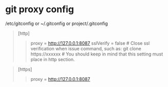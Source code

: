 git proxy config
============================
/etc/gitconfig or ~/.gitconfig or project/.gitconfig
> [http]
>>  proxy = http://127.0.0.1:8087
>>  sslVerify = false   # Close ssl verification when issue command, such as: git clone https://xxxxxx
                        # You should keep in mind that this setting must place in http section.
  
> [https]
>>  proxy = http://127.0.0.1:8087
